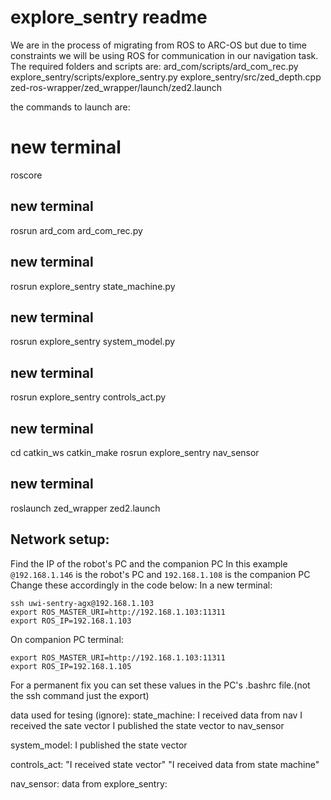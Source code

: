 # explore_sentry readme

We are in the process of migrating from ROS to ARC-OS but due to time constraints we will be using ROS for communication in our navigation task. The required folders and scripts are:
ard_com/scripts/ard_com_rec.py
explore_sentry/scripts/explore_sentry.py
explore_sentry/src/zed_depth.cpp
zed-ros-wrapper/zed_wrapper/launch/zed2.launch

the commands to launch are:
# new terminal
roscore

## new terminal
rosrun ard_com ard_com_rec.py

##  new terminal
rosrun explore_sentry state_machine.py

##  new terminal
rosrun explore_sentry system_model.py

##  new terminal
rosrun explore_sentry controls_act.py

## new terminal
cd catkin_ws
catkin_make
rosrun explore_sentry nav_sensor

## new terminal
roslaunch zed_wrapper zed2.launch

## Network setup:
Find the IP of the robot's PC and the companion PC
In this example `@192.168.1.146` is the robot's PC and `192.168.1.108` is the companion PC
Change these accordingly in the code below:
In a new terminal:
```
ssh uwi-sentry-agx@192.168.1.103
export ROS_MASTER_URI=http://192.168.1.103:11311
export ROS_IP=192.168.1.103
```

On companion PC terminal:
```
export ROS_MASTER_URI=http://192.168.1.103:11311
export ROS_IP=192.168.1.105
```
For a permanent fix you can set these values in the PC's .bashrc file.(not the ssh command just the export)


data used for tesing (ignore):
state_machine:
I received data from nav
I received the sate vector
I published the state vector to nav_sensor

system_model:
I published the state vector

controls_act:
"I received state vector"
"I received data from state machine"

nav_sensor:
data from explore_sentry: